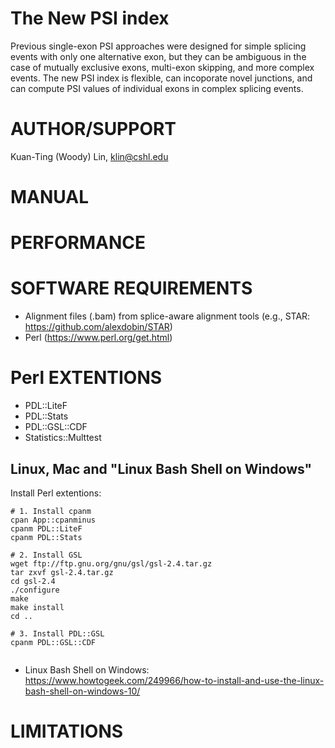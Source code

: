 The New PSI index
=================
Previous single-exon PSI approaches were designed for simple splicing events with only one alternative exon, but they can be ambiguous in the case of mutually exclusive exons, multi-exon skipping, and more complex events. The new PSI index is flexible, can incoporate novel junctions, and can compute PSI values of individual exons in complex splicing events.

AUTHOR/SUPPORT
==============
Kuan-Ting (Woody) Lin, klin@cshl.edu

MANUAL
======

PERFORMANCE
==============


SOFTWARE REQUIREMENTS
==============================
  * Alignment files (.bam) from splice-aware alignment tools (e.g., STAR: https://github.com/alexdobin/STAR)
  * Perl (https://www.perl.org/get.html)

Perl EXTENTIONS
==============================
  * PDL::LiteF
  * PDL::Stats
  * PDL::GSL::CDF
  * Statistics::Multtest

Linux, Mac and "Linux Bash Shell on Windows"
-----
Install Perl extentions:
```
# 1. Install cpanm
cpan App::cpanminus
cpanm PDL::LiteF
cpanm PDL::Stats

# 2. Install GSL
wget ftp://ftp.gnu.org/gnu/gsl/gsl-2.4.tar.gz
tar zxvf gsl-2.4.tar.gz
cd gsl-2.4
./configure
make
make install
cd ..

# 3. Install PDL::GSL
cpanm PDL::GSL::CDF


```
* Linux Bash Shell on Windows: https://www.howtogeek.com/249966/how-to-install-and-use-the-linux-bash-shell-on-windows-10/

LIMITATIONS
===========



